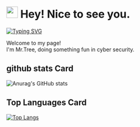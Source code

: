 <h1><img src="https://emojis.slackmojis.com/emojis/images/1531849430/4246/blob-sunglasses.gif?1531849430" width="30"/> Hey! Nice to see you.</h1>

<a href="https://git.io/typing-svg"><img src="https://readme-typing-svg.demolab.com?font=Fira+Code&pause=1000&width=435&lines=What%E2%80%99s+your+favorite;I+love+a+shell" alt="Typing SVG" /></a>

<p>Welcome to my page! </br> I'm Mr.Tree, doing something fun in cyber security. </p>


## github stats Card

![Anurag's GitHub stats](https://github-readme-stats.vercel.app/api?username=Mr-Tree-S&show_icons=true&theme=radical)

## Top Languages Card

[![Top Langs](https://github-readme-stats.vercel.app/api/top-langs/?username=Mr-Tree-S)](https://github.com/anuraghazra/github-readme-stats)
